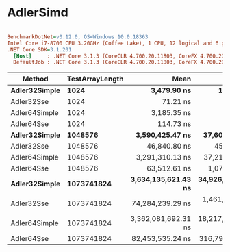 # AdlerSimd

``` ini

BenchmarkDotNet=v0.12.0, OS=Windows 10.0.18363
Intel Core i7-8700 CPU 3.20GHz (Coffee Lake), 1 CPU, 12 logical and 6 physical cores
.NET Core SDK=3.1.201
  [Host]     : .NET Core 3.1.3 (CoreCLR 4.700.20.11803, CoreFX 4.700.20.12001), X64 RyuJIT
  DefaultJob : .NET Core 3.1.3 (CoreCLR 4.700.20.11803, CoreFX 4.700.20.12001), X64 RyuJIT


```
|        Method | TestArrayLength |                Mean |             Error |            StdDev |              Median |
|-------------- |---------------- |--------------------:|------------------:|------------------:|--------------------:|
| **Adler32Simple** |            **1024** |         **3,479.90 ns** |         **17.720 ns** |         **16.575 ns** |         **3,474.16 ns** |
|    Adler32Sse |            1024 |            71.21 ns |          1.347 ns |          1.260 ns |            71.27 ns |
| Adler64Simple |            1024 |         3,185.35 ns |          7.660 ns |          6.396 ns |         3,184.18 ns |
|    Adler64Sse |            1024 |           114.73 ns |          0.401 ns |          0.355 ns |           114.64 ns |
| **Adler32Simple** |         **1048576** |     **3,590,425.47 ns** |     **37,605.306 ns** |     **35,176.027 ns** |     **3,594,820.70 ns** |
|    Adler32Sse |         1048576 |        46,840.80 ns |        458.531 ns |        428.911 ns |        46,857.21 ns |
| Adler64Simple |         1048576 |     3,291,310.13 ns |     37,211.901 ns |     34,808.035 ns |     3,296,212.11 ns |
|    Adler64Sse |         1048576 |        63,512.61 ns |      1,079.698 ns |      1,009.950 ns |        63,544.20 ns |
| **Adler32Simple** |      **1073741824** | **3,634,135,621.43 ns** | **34,926,348.995 ns** | **30,961,298.659 ns** | **3,624,932,500.00 ns** |
|    Adler32Sse |      1073741824 |    74,284,239.29 ns |  1,461,200.596 ns |  2,744,488.907 ns |    73,082,892.86 ns |
| Adler64Simple |      1073741824 | 3,362,081,692.31 ns | 18,217,426.330 ns | 15,212,376.057 ns | 3,362,868,300.00 ns |
|    Adler64Sse |      1073741824 |    82,453,535.24 ns |    316,794.878 ns |    296,330.126 ns |    82,418,671.43 ns |
